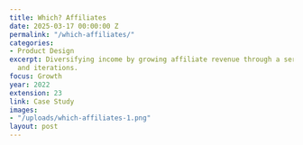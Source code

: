 ```yaml
---
title: Which? Affiliates
date: 2025-03-17 00:00:00 Z
permalink: "/which-affiliates/"
categories:
- Product Design
excerpt: Diversifying income by growing affiliate revenue through a series of experiments
  and iterations.
focus: Growth
year: 2022
extension: 23
link: Case Study
images:
- "/uploads/which-affiliates-1.png"
layout: post
---
```


